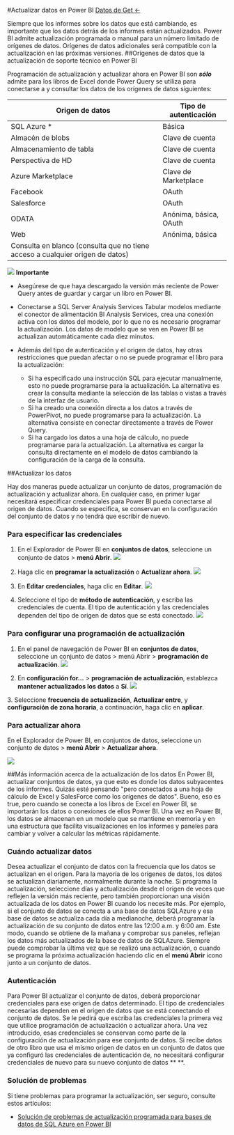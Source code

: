 <properties 
   pageTitle="Actualizar datos en Power BI" 
   description="Actualizar datos en Power BI" 
   services="powerbi" 
   documentationCenter="" 
   authors="v-anpasi" 
   manager="mblythe" 
   editor=""
   tags=""/>
 
<tags
   ms.service="powerbi"
   ms.devlang="NA"
   ms.topic="article"
   ms.tgt_pltfrm="NA"
   ms.workload="powerbi"
   ms.date="06/19/2015"
   ms.author="v-anpasi"/>

#Actualizar datos en Power BI
[Datos de Get ←](https://support.powerbi.com/knowledgebase/topics/63369-get-data)

Siempre que los informes sobre los datos que está cambiando, es importante que los datos detrás de los informes están actualizados. Power BI admite actualización programada o manual para un número limitado de orígenes de datos. Orígenes de datos adicionales será compatible con la actualización en las próximas versiones.
##Orígenes de datos que la actualización de soporte técnico en Power BI

Programación de actualización y actualizar ahora en Power BI son ***sólo*** admite para los libros de Excel donde Power Query se utiliza para conectarse a y consultar los datos de los orígenes de datos siguientes:

|Origen de datos|Tipo de autenticación|
|---|---|
|SQL Azure \*|Básica|
|Almacén de blobs|Clave de cuenta|
|Almacenamiento de tabla|Clave de cuenta
|Perspectiva de HD|Clave de cuenta|
|Azure Marketplace|Clave de Marketplace|
|Facebook|OAuth|
|Salesforce|OAuth|
|ODATA|Anónima, básica, OAuth|
|Web|Anónima, básica|
|Consulta en blanco \(consulta que no tiene acceso a cualquier origen de datos\)|

![](media/powerbi-refresh-data/important.png) **Importante**

- Asegúrese de que haya descargado la versión más reciente de Power Query antes de guardar y cargar un libro en Power BI.

- Conectarse a SQL Server Analysis Services Tabular modelos mediante el conector de alimentación BI Analysis Services, crea una conexión activa con los datos del modelo, por lo que no es necesario programar la actualización. Los datos de modelo que se ven en Power BI se actualizan automáticamente cada diez minutos.

- Además del tipo de autenticación y el origen de datos, hay otras restricciones que puedan afectar o no se puede programar el libro para la actualización:

	-   Si ha especificado una instrucción SQL para ejecutar manualmente, esto no puede programarse para la actualización. La alternativa es crear la consulta mediante la selección de las tablas o vistas a través de la interfaz de usuario.
	-   Si ha creado una conexión directa a los datos a través de PowerPivot, no puede programarse para la actualización. La alternativa consiste en conectar directamente a través de Power Query.
	-   Si ha cargado los datos a una hoja de cálculo, no puede programarse para la actualización. La alternativa es cargar la consulta directamente en el modelo de datos cambiando la configuración de la carga de la consulta.

##Actualizar los datos

Hay dos maneras puede actualizar un conjunto de datos, programación de actualización y actualizar ahora. En cualquier caso, en primer lugar necesitará especificar credenciales para Power BI pueda conectarse al origen de datos. Cuando se especifica, se conservan en la configuración del conjunto de datos y no tendrá que escribir de nuevo.
### Para especificar las credenciales

1. En el Explorador de Power BI en **conjuntos de datos**, seleccione un conjunto de datos \> **menú Abrir**. ![](media/powerbi-refresh-data/RefreshData_ConfigCred_1.png)

2. Haga clic en **programar la actualización** o **Actualizar ahora**. ![](media/powerbi-refresh-data/RefreshData_ConfigCred_2.png)

3. En **Editar credenciales**, haga clic en **Editar**. ![](media/powerbi-refresh-data/RefreshData_ConfigCred_3.png)

4. Seleccione el tipo de **método de autenticación**, y escriba las credenciales de cuenta. El tipo de autenticación y las credenciales dependen del tipo de origen de datos que se está conectado. ![](media/powerbi-refresh-data/RefreshData_ConfigCred_4.png)

### Para configurar una programación de actualización


1. En el panel de navegación de Power BI en **conjuntos de datos**, seleccione un conjunto de datos \> menú Abrir \> **programación de actualización**. ![](media/powerbi-refresh-data/RefreshData_RefSched_1.png)


2. En **configuración for...** \> **programación de actualización**, establezca **mantener actualizados los datos** a **Sí**. ![](media/powerbi-refresh-data/RefreshData_RefSched_2.png)

3\. Seleccione **frecuencia de actualización**, **Actualizar entre**, y **configuración de zona horaria**, a continuación, haga clic en **aplicar**.

### Para actualizar ahora

En el Explorador de Power BI, en conjuntos de datos, seleccione un conjunto de datos \> **menú Abrir** \> **Actualizar ahora**.
  
![](media/powerbi-refresh-data/RefreshData_RefNow_1.png)

##Más información acerca de la actualización de los datos
En Power BI, actualizar conjuntos de datos, ya que esto es donde los datos subyacentes de los informes. Quizás esté pensando "pero conectados a una hoja de cálculo de Excel y SalesForce como los orígenes de datos". Bueno, eso es true, pero cuando se conecta a los libros de Excel en Power BI, se importarán los datos o conexiones de ellos Power BI. Una vez en Power BI, los datos se almacenan en un modelo que se mantiene en memoria y en una estructura que facilita visualizaciones en los informes y paneles para cambiar y volver a calcular las métricas rápidamente.
### Cuándo actualizar datos

Desea actualizar el conjunto de datos con la frecuencia que los datos se actualizan en el origen. Para la mayoría de los orígenes de datos, los datos se actualizan diariamente, normalmente durante la noche. Si programa la actualización, seleccione días y actualización desde el origen de veces que reflejen la versión más reciente, pero también proporcionan una visión actualizada de los datos en Power BI cuando los necesite más. Por ejemplo, si el conjunto de datos se conecta a una base de datos SQLAzure y esa base de datos se actualiza cada día a medianoche, deberá programar la actualización de su conjunto de datos entre las 12:00 a.m. y 6:00 am. Este modo, cuando se obtiene de la mañana y comprobar sus paneles, reflejan los datos más actualizados de la base de datos de SQLAzure. Siempre puede comprobar la última vez que se realizó una actualización, o cuando se programa la próxima actualización haciendo clic en el **menú Abrir** icono junto a un conjunto de datos.
### Autenticación

Para Power BI actualizar el conjunto de datos, deberá proporcionar credenciales para ese origen de datos determinado. El tipo de credenciales necesarias dependen en el origen de datos que se está conectando el conjunto de datos. Se le pedirá que escriba las credenciales la primera vez que utilice programación de actualización o actualizar ahora. Una vez introducido, esas credenciales se conservan como parte de la configuración de actualización para ese conjunto de datos. Si recibe datos de otro libro que usa el mismo origen de datos en un conjunto de datos que ya configuró las credenciales de autenticación de, no necesitará configurar credenciales de nuevo para su nuevo conjunto de datos \*\* \*\*.
### Solución de problemas

Si tiene problemas para programar la actualización, ser seguro, consulte estos artículos:

- [Solución de problemas de actualización programada para bases de datos de SQL Azure en Power BI](https://support.powerbi.com/knowledgebase/articles/527228-troublehooting-scheduled-refresh-for-azure-sql-dat)
